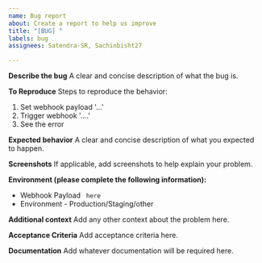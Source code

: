 ```yaml
---
name: Bug report
about: Create a report to help us improve
title: "[BUG] "
labels: bug
assignees: Satendra-SR, Sachinbisht27

---
```


**Describe the bug**
A clear and concise description of what the bug is.

**To Reproduce**
Steps to reproduce the behavior:
1. Set webhook payload '...'
2. Trigger webhook '....'
3. See the error

**Expected behavior**
A clear and concise description of what you expected to happen.

**Screenshots**
If applicable, add screenshots to help explain your problem.

**Environment (please complete the following information):**
 - Webhook Payload ``` here```
 - Environment - Production/Staging/other

**Additional context**
Add any other context about the problem here.

**Acceptance Criteria**
Add acceptance criteria here.

**Documentation**
Add whatever documentation will be required here.
